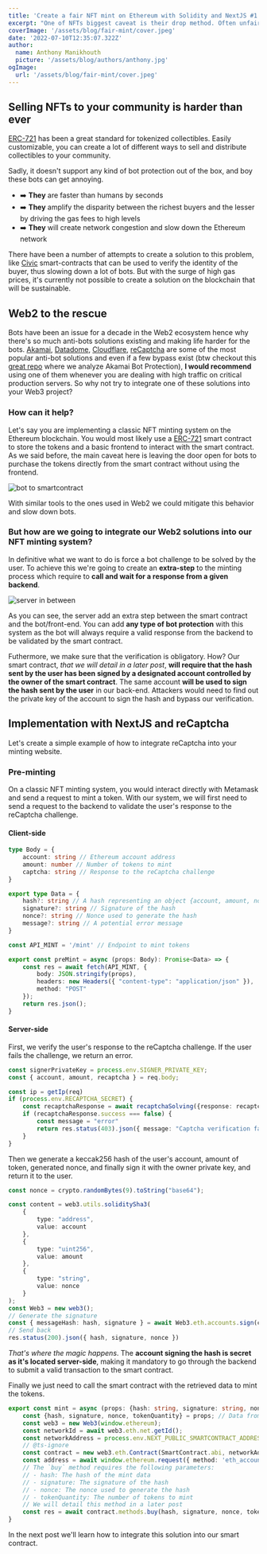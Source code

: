 ```yaml
---
title: 'Create a fair NFT mint on Ethereum with Solidity and NextJS #1: Introduction & Web setup'
excerpt: "One of NFTs biggest caveat is their drop method. Often unfair, bots outake humans by submitting transactions almost instantly and leave no room for manual purchasing. As they fight to be the first to purchase the tokens, they also consume a lot of gas, creating gas wars where only the rich buyers can afford the fees. How do we alleviate this problem?"
coverImage: '/assets/blog/fair-mint/cover.jpeg'
date: '2022-07-10T12:35:07.322Z'
author:
  name: Anthony Manikhouth
  picture: '/assets/blog/authors/anthony.jpg'
ogImage:
  url: '/assets/blog/fair-mint/cover.jpeg'
---
```


## Selling NFTs to your community is harder than ever
[ERC-721](https://ethereum.org/fr/developers/docs/standards/tokens/erc-721/) has been a great standard for tokenized collectibles. Easily customizable, you can create a lot of different ways to sell and distribute collectibles to your community.

Sadly, it doesn't support any kind of bot protection out of the box, and boy these bots can get annoying. 
- ➡️ **They** are faster than humans by seconds
- ➡️ **They** amplify the disparity between the richest buyers and the lesser by driving the gas fees to high levels
- ➡️ **They** will create network congestion and slow down the Ethereum network

There have been a number of attempts to create a solution to this problem, like [Civic](https://www.civic.com/) smart-contracts that can be used to verify the identity of the buyer, thus slowing down a lot of bots. But with the surge of high gas prices, it's currently not possible to create a solution on the blockchain that will be sustainable.

## Web2 to the rescue
Bots have been an issue for a decade in the Web2 ecosystem hence why there's so much anti-bots solutions existing and making life harder for the bots. [Akamai](https://www.akamai.com/fr/products/bot-manager), [Datadome](https://datadome.co/fr/), [Cloudflare](https://www.cloudflare.com/fr-fr/), [reCaptcha](https://www.google.com/recaptcha/about/) are some of the most popular anti-bot solutions and even if a few bypass exist (btw checkout this [great repo](https://github.com/char/bpre) where we analyze Akamai Bot Protection), **I would recommend** using one of them whenever you are dealing with high traffic on critical production servers. So why not try to integrate one of these solutions into your Web3 project?

### How can it help?
Let's say you are implementing a classic NFT minting system on the Ethereum blockchain. You would most likely use a [ERC-721](https://ethereum.org/fr/developers/docs/standards/tokens/erc-721/) smart contract to store the tokens and a basic frontend to interact with the smart contract.
As we said before, the main caveat here is leaving the door open for bots to purchase the tokens directly from the smart contract without using the frontend. 

![bot to smartcontract](/assets/blog/fair-mint/bot-to-sc.png)

With similar tools to the ones used in Web2 we could mitigate this behavior and slow down bots.

### But how are we going to integrate our Web2 solutions into our NFT minting system?
In definitive what we want to do is force a bot challenge to be solved by the user. To achieve this we're going to create an **extra-step** to the minting process which require to **call and wait for a response from a given backend**.

![server in between](/assets/blog/fair-mint/server-inbetween.png)

As you can see, the server add an extra step between the smart contract and the bot/front-end. You can add **any type of bot protection** with this system as the bot will always require a valid response from the backend to be validated by the smart contract. 

Futhermore, we make sure that the verification is obligatory. How? Our smart contract, *that we will detail in a later post*, **will require that the hash sent by the user has been signed by a designated account controlled by the owner of the smart contract**. The same account **will be used to sign the hash sent by the user** in our back-end. Attackers would need to find out the private key of the account to sign the hash and bypass our verification.

## Implementation with NextJS and reCaptcha
Let's create a simple example of how to integrate reCaptcha into your minting website.

### Pre-minting
On a classic NFT minting system, you would interact directly with Metamask and send a request to mint a token. With our system, we will first need to send a request to the backend to validate the user's response to the reCaptcha challenge.

#### Client-side
```typescript
type Body = {
    account: string // Ethereum account address
    amount: number // Number of tokens to mint
    captcha: string // Response to the reCaptcha challenge
}

export type Data = {
    hash?: string // A hash representing an object {account, amount, nonce}
    signature?: string // Signature of the hash
    nonce?: string // Nonce used to generate the hash
    message?: string // A potential error message
}

const API_MINT = '/mint' // Endpoint to mint tokens

export const preMint = async (props: Body): Promise<Data> => {
    const res = await fetch(API_MINT, { 
        body: JSON.stringify(props), 
        headers: new Headers({ "content-type": "application/json" }),
        method: "POST"
    });
    return res.json();
}
```

#### Server-side
First, we verify the user's response to the reCaptcha challenge. If the user fails the challenge, we return an error.
```typescript
const signerPrivateKey = process.env.SIGNER_PRIVATE_KEY;
const { account, amount, recaptcha } = req.body;

const ip = getIp(req)
if (process.env.RECAPTCHA_SECRET) {
    const recaptchaResponse = await recaptchaSolving({response: recaptcha, ip})
    if (recaptchaResponse.success === false) {
        const message = "error"
        return res.status(403).json({ message: "Captcha verification failed" })
    }
}
```

Then we generate a keccak256 hash of the user's account, amount of token, generated nonce, and finally sign it with the owner private key, and return it to the user.
```typescript
const nonce = crypto.randomBytes(9).toString("base64");

const content = web3.utils.soliditySha3(
    {
        type: "address", 
        value: account
    }, 
    {
        type: "uint256",
        value: amount
    }, 
    {
        type: "string",
        value: nonce
    }
);
const Web3 = new web3();
// Generate the signature
const { messageHash: hash, signature } = await Web3.eth.accounts.sign(content, signerPrivateKey)
// Send back
res.status(200).json({ hash, signature, nonce })
```
*That's where the magic happens*. The **account signing the hash is secret as it's located server-side**, making it mandatory to go through the backend to submit a valid transaction to the smart contract.

Finally we just need to call the smart contract with the retrieved data to mint the tokens.
```typescript
export const mint = async (props: {hash: string, signature: string, nonce: string, tokenQuantity: number}) => {
    const {hash, signature, nonce, tokenQuantity} = props; // Data from the previous request
    const web3 = new Web3(window.ethereum);
    const networkId = await web3.eth.net.getId();
    const networkAddress = process.env.NEXT_PUBLIC_SMARTCONTRACT_ADDRESS;
    // @ts-ignore
    const contract = new web3.eth.Contract(SmartContract.abi, networkAddress);
    const address = await window.ethereum.request({ method: 'eth_accounts' })[0];
    // The `buy` method requires the following parameters:
    // - hash: The hash of the mint data
    // - signature: The signature of the hash
    // - nonce: The nonce used to generate the hash
    // - tokenQuantity: The number of tokens to mint
    // We will detail this method in a later post
    const res = await contract.methods.buy(hash, signature, nonce, tokenQuantity).call({from: address});
}
```

In the next post we'll learn how to integrate this solution into our smart contract. 
